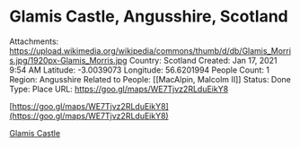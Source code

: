 # Glamis Castle, Angusshire, Scotland

Attachments: https://upload.wikimedia.org/wikipedia/commons/thumb/d/db/Glamis_Morris.jpg/1920px-Glamis_Morris.jpg
Country: Scotland
Created: Jan 17, 2021 9:54 AM
Latitude: -3.0039073
Longitude: 56.6201994
People Count: 1
Region: Angusshire
Related to People: [[MacAlpin, Malcolm II]]
Status: Done
Type: Place
URL: https://goo.gl/maps/WE7Tjvz2RLduEikY8

[https://goo.gl/maps/WE7Tjvz2RLduEikY8](https://goo.gl/maps/WE7Tjvz2RLduEikY8)

[Glamis Castle](https://en.wikipedia.org/wiki/Glamis_Castle)